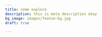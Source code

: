 ```yaml
---
title: come explore
description: this is meta description okay
bg_image: images/featue-bg.jpg
draft: true

---
```

